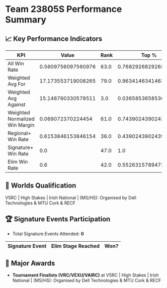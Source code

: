 # Team 23805S Performance Summary

## 📈 Key Performance Indicators
| KPI | Value | Rank | Top % |
| --- | ----- | ---- | ----- |
| All Win Rate | 0.5609756097560976 | 63.0 | 0.7682926829268293 |
| Weighted Avg For | 17.173553719008265 | 79.0 | 0.9634146341463414 |
| Weighted Avg Against | 15.148760330578511 | 3.0 | 0.036585365853658534 |
| Weighted Normalized Win Margin | 0.069072370224454 | 61.0 | 0.7439024390243902 |
| Regional+ Win Rate | 0.6153846153846154 | 36.0 | 0.43902439024390244 |
| Signature+ Win Rate | 0.0 | 47.0 | 1.0 |
| Elim Win Rate | 0.6 | 42.0 | 0.5526315789473685 |


## 🎯 Worlds Qualification
V5RC | High Stakes | Irish National | (MS/HS): Organised by Dell Technologies & MTU Cork & RECF

## 🏆 Signature Events Participation
- Total Signature Events Attended: **0**

| Signature Event | Elim Stage Reached | Won? |
|:----------------|:-------------------|:----|


## 🥇 Major Awards
- **Tournament Finalists (VRC/VEXU/VAIRC)** at V5RC | High Stakes | Irish National | (MS/HS): Organised by Dell Technologies & MTU Cork & RECF

